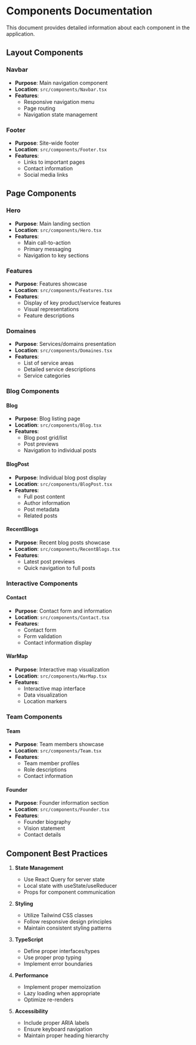 # Components Documentation

This document provides detailed information about each component in the application.

## Layout Components

### Navbar
- **Purpose**: Main navigation component
- **Location**: `src/components/Navbar.tsx`
- **Features**:
  - Responsive navigation menu
  - Page routing
  - Navigation state management

### Footer
- **Purpose**: Site-wide footer
- **Location**: `src/components/Footer.tsx`
- **Features**:
  - Links to important pages
  - Contact information
  - Social media links

## Page Components

### Hero
- **Purpose**: Main landing section
- **Location**: `src/components/Hero.tsx`
- **Features**:
  - Main call-to-action
  - Primary messaging
  - Navigation to key sections

### Features
- **Purpose**: Features showcase
- **Location**: `src/components/Features.tsx`
- **Features**:
  - Display of key product/service features
  - Visual representations
  - Feature descriptions

### Domaines
- **Purpose**: Services/domains presentation
- **Location**: `src/components/Domaines.tsx`
- **Features**:
  - List of service areas
  - Detailed service descriptions
  - Service categories

### Blog Components

#### Blog
- **Purpose**: Blog listing page
- **Location**: `src/components/Blog.tsx`
- **Features**:
  - Blog post grid/list
  - Post previews
  - Navigation to individual posts

#### BlogPost
- **Purpose**: Individual blog post display
- **Location**: `src/components/BlogPost.tsx`
- **Features**:
  - Full post content
  - Author information
  - Post metadata
  - Related posts

#### RecentBlogs
- **Purpose**: Recent blog posts showcase
- **Location**: `src/components/RecentBlogs.tsx`
- **Features**:
  - Latest post previews
  - Quick navigation to full posts

### Interactive Components

#### Contact
- **Purpose**: Contact form and information
- **Location**: `src/components/Contact.tsx`
- **Features**:
  - Contact form
  - Form validation
  - Contact information display

#### WarMap
- **Purpose**: Interactive map visualization
- **Location**: `src/components/WarMap.tsx`
- **Features**:
  - Interactive map interface
  - Data visualization
  - Location markers

### Team Components

#### Team
- **Purpose**: Team members showcase
- **Location**: `src/components/Team.tsx`
- **Features**:
  - Team member profiles
  - Role descriptions
  - Contact information

#### Founder
- **Purpose**: Founder information section
- **Location**: `src/components/Founder.tsx`
- **Features**:
  - Founder biography
  - Vision statement
  - Contact details

## Component Best Practices

1. **State Management**
   - Use React Query for server state
   - Local state with useState/useReducer
   - Props for component communication

2. **Styling**
   - Utilize Tailwind CSS classes
   - Follow responsive design principles
   - Maintain consistent styling patterns

3. **TypeScript**
   - Define proper interfaces/types
   - Use proper prop typing
   - Implement error boundaries

4. **Performance**
   - Implement proper memoization
   - Lazy loading when appropriate
   - Optimize re-renders

5. **Accessibility**
   - Include proper ARIA labels
   - Ensure keyboard navigation
   - Maintain proper heading hierarchy
